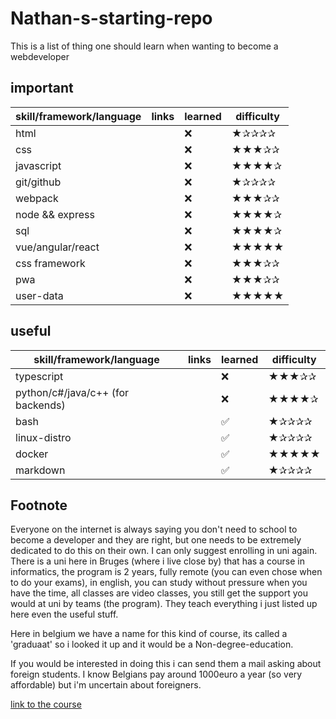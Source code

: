 # Nathan-s-starting-repo

This is a list of thing one should learn when wanting to become a webdeveloper


## important


|  skill/framework/language | links  | learned  | difficulty |
|---|---|---|---|
| html  |   | ❌  | ★✰✰✰✰ |
| css  |   | ❌  | ★★★✰✰ |
| javascript  |   | ❌  | ★★★★✰ |
| git/github  |   | ❌  | ★✰✰✰✰ |
| webpack  |   | ❌  | ★★★✰✰ |
| node && express  |   | ❌  | ★★★★✰ |
| sql  |   | ❌  | ★★★★✰ |
| vue/angular/react  |   | ❌  | ★★★★★ |
| css framework  |   | ❌  | ★★★✰✰  |
| pwa  |   | ❌  | ★★★✰✰ |
| user-data  |   | ❌  | ★★★★★ |




## useful 

|  skill/framework/language | links  | learned  | difficulty |
|---|---|---|---|
| typescript  |  | ❌  | ★★★✰✰ 
| python/c#/java/c++ (for backends)  |   | ❌  | ★★★★✰ |
|  bash |   | ✅  | ★✰✰✰✰ |
|  linux-distro |   | ✅  | ★✰✰✰✰ |
|  docker |   | ✅  | ★★★★★ |
|  markdown |   | ✅  | ★✰✰✰✰ |




## Footnote

Everyone on the internet is always saying you don't need to school to become a developer and they are right, but one needs to be extremely dedicated to do this on their own. I can only suggest enrolling in uni again. There is a uni here in Bruges (where i live close by) that has a course in informatics, the program is 2 years, fully remote (you can even chose when to do your exams), in english, you can study without pressure when you have the time, all classes are video classes, you still get the support you would at uni by teams (the program). They teach everything i just listed up here even the useful stuff.

Here in belgium we have a name for this kind of course, its called a 'graduaat' so i looked it up and it would be a Non-degree-education.

If you would be interested in doing this i can send them a mail asking about foreign students. I know Belgians pay around 1000euro a year (so very affordable) but i'm uncertain about foreigners. 


[link to the course](https://www.howest.be/nl/opleidingen/graduaat/programmeren#opleidingsprogramma)
